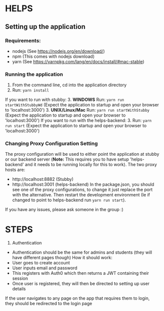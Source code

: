 # HELPS
## Setting up the application
### Requirements:
- nodejs (See https://nodejs.org/en/download/)
- npm (This comes with nodejs download)
- yarn (See https://yarnpkg.com/lang/en/docs/install/#mac-stable)

### Running the application
1. From the command line, cd into the application directory 
2. Run: `yarn install`

If you want to run with stubby:
3. __WINDOWS__ Run: `yarn run startWithStubbyWd` (Expect the application to startup and open your browser to 'localhost:3000')
3. __UNIX/Linux/Mac__ Run: `yarn run startWithStubby` (Expect the application to startup and open your browser to 'localhost:3000')
If you want to run with the helps-backend:
3. Run: `yarn run start` (Expect the application to startup and open your browser to 'localhost:3000')

### Changing Proxy Configuration Setting
The proxy configuration will be used to either point the application at stubby or our backend server (__Note:__ This requires you to have setup 'helps-backend' and it needs to be running locally for this to work).
The two proxy hosts are:
- http://localhost:8882 (Stubby)
- http://localhost:3001 (helps-backend)
In the package.json, you should see one of the proxy configurations, to change it just replace the port with the alternative. Then restart the development environment (Ie if changed to point to helps-backend run `yarn run start`).

If you have any issues, please ask someone in the group :)

# STEPS
1. Authentication
  - Authentication should be the same for admins and students (they will have different pages though)
How it should work:
  - User goes to create account
  - User inputs email and password
  - This registers with Auth0 which then returns a JWT containing their session
  - Once user is registered, they will then be directed to setting up user details

If the user navigates to any page on the app that requires them to login, they should be redirected to the login page